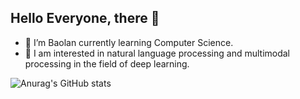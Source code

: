 ## Hello Everyone, there 👋
- 🔭 I’m Baolan currently learning Computer Science.
- 🌱 I am interested in natural language processing and multimodal processing in the field of deep learning.

![Anurag's GitHub stats](https://github-readme-stats.vercel.app/api?username=BaolanChen)

<!--
**BaolanChen/BaolanChen** is a ✨ _special_ ✨ repository because its `README.md` (this file) appears on your GitHub profile.

Here are some ideas to get you started:

- 🔭 I’m currently working on ...
- 🌱 I’m currently learning ...
- 👯 I’m looking to collaborate on ...
- 🤔 I’m looking for help with ...
- 💬 Ask me about ...
- 📫 How to reach me: ...
- 😄 Pronouns: ...
- ⚡ Fun fact: ...
-->
